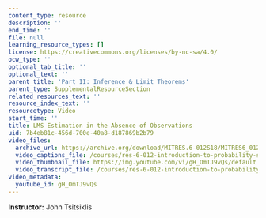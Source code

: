 ```yaml
---
content_type: resource
description: ''
end_time: ''
file: null
learning_resource_types: []
license: https://creativecommons.org/licenses/by-nc-sa/4.0/
ocw_type: ''
optional_tab_title: ''
optional_text: ''
parent_title: 'Part II: Inference & Limit Theorems'
parent_type: SupplementalResourceSection
related_resources_text: ''
resource_index_text: ''
resourcetype: Video
start_time: ''
title: LMS Estimation in the Absence of Observations
uid: 7b4eb81c-456d-700e-40a8-d187869b2b79
video_files:
  archive_url: https://archive.org/download/MITRES.6-012S18/MITRES6_012S18_L16-02_300k.mp4
  video_captions_file: /courses/res-6-012-introduction-to-probability-spring-2018/a595f80ee8ce5563a25a5690727247a0_gH_OmTJ9vQs.vtt
  video_thumbnail_file: https://img.youtube.com/vi/gH_OmTJ9vQs/default.jpg
  video_transcript_file: /courses/res-6-012-introduction-to-probability-spring-2018/e7107566c842d227317febc01742137a_gH_OmTJ9vQs.pdf
video_metadata:
  youtube_id: gH_OmTJ9vQs
---
```


**Instructor:** John Tsitsiklis

